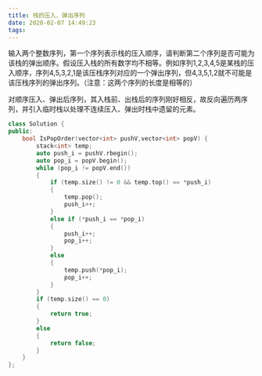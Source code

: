 ```yaml
---
title: 栈的压入、弹出序列
date: 2020-02-07 14:49:23
tags:
---
```


输入两个整数序列，第一个序列表示栈的压入顺序，请判断第二个序列是否可能为该栈的弹出顺序。假设压入栈的所有数字均不相等。例如序列1,2,3,4,5是某栈的压入顺序，序列4,5,3,2,1是该压栈序列对应的一个弹出序列，但4,3,5,1,2就不可能是该压栈序列的弹出序列。（注意：这两个序列的长度是相等的）

对顺序压入、弹出后序列，其入栈前、出栈后的序列刚好相反，故反向遍历两序列，并引入临时栈以处理不连续压入、弹出时栈中遗留的元素。

```cpp
class Solution {
public:
    bool IsPopOrder(vector<int> pushV,vector<int> popV) {
        stack<int> temp;
        auto push_i = pushV.rbegin();
        auto pop_i = popV.begin();
        while (pop_i != popV.end())
        {
            if (temp.size() != 0 && temp.top() == *push_i)
            {
                temp.pop();
                push_i++;
            }
            else if (*push_i == *pop_i)
            {
                push_i++;
                pop_i++;
            }
            else
            {
                temp.push(*pop_i);
                pop_i++;
            }
        }
        if (temp.size() == 0)
        {
            return true;
        }
        else
        {
            return false;
        }
    }
};
```
